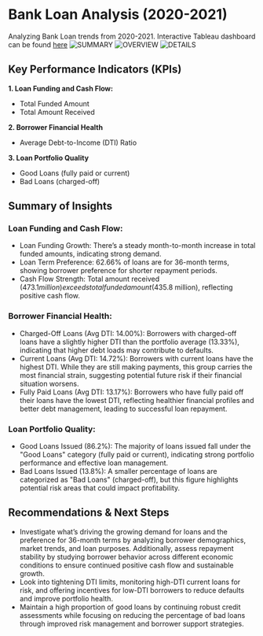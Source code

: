 # Bank Loan Analysis (2020-2021)
Analyzing Bank Loan trends from 2020-2021. Interactive Tableau dashboard can be found [here](https://public.tableau.com/views/BankDashboard_17254123098810/SUMMARY?:language=en-US&:sid=&:redirect=auth&:display_count=n&:origin=viz_share_link)
![SUMMARY](https://github.com/user-attachments/assets/b13f89c8-c894-4b41-848e-34da8859281e)
![OVERVIEW](https://github.com/user-attachments/assets/a57354a8-acf5-435d-a05d-54b190d5432d)
![DETAILS](https://github.com/user-attachments/assets/eddd852e-1b12-4c00-ae56-e9dc38038a94)
## Key Performance Indicators (KPIs)
**1. Loan Funding and Cash Flow:**
* Total Funded Amount 
* Total Amount Received

**2. Borrower Financial Health**
* Average Debt-to-Income (DTI) Ratio 

**3. Loan Portfolio Quality**
* Good Loans (fully paid or current)
* Bad Loans (charged-off) 

## Summary of Insights
### Loan Funding and Cash Flow:
* Loan Funding Growth: There’s a steady month-to-month increase in total funded amounts, indicating strong demand.
* Loan Term Preference: 62.66% of loans are for 36-month terms, showing borrower preference for shorter repayment periods.
* Cash Flow Strength: Total amount received ($473.1 million) exceeds total funded amount ($435.8 million), reflecting positive cash flow.
### Borrower Financial Health:
* Charged-Off Loans (Avg DTI: 14.00%): Borrowers with charged-off loans have a slightly higher DTI than the portfolio average (13.33%), indicating that higher debt loads may contribute to defaults.
* Current Loans (Avg DTI: 14.72%): Borrowers with current loans have the highest DTI. While they are still making payments, this group carries the most financial strain, suggesting potential future risk if their financial situation worsens.
* Fully Paid Loans (Avg DTI: 13.17%): Borrowers who have fully paid off their loans have the lowest DTI, reflecting healthier financial profiles and better debt management, leading to successful loan repayment.
### Loan Portfolio Quality:
* Good Loans Issued (86.2%): The majority of loans issued fall under the "Good Loans" category (fully paid or current), indicating strong portfolio performance and effective loan management.
* Bad Loans Issued (13.8%): A smaller percentage of loans are categorized as "Bad Loans" (charged-off), but this figure highlights potential risk areas that could impact profitability.
## Recommendations & Next Steps
* Investigate what’s driving the growing demand for loans and the preference for 36-month terms by analyzing borrower demographics, market trends, and loan purposes. Additionally, assess repayment stability by studying borrower behavior across different economic conditions to ensure continued positive cash flow and sustainable growth.
*  Look into tightening DTI limits, monitoring high-DTI current loans for risk, and offering incentives for low-DTI borrowers to reduce defaults and improve portfolio health.
*  Maintain a high proportion of good loans by continuing robust credit assessments while focusing on reducing the percentage of bad loans through improved risk management and borrower support strategies. 
 


